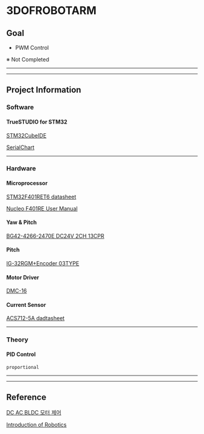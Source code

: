 # 3DOFROBOTARM

## Goal

* PWM Control

※ Not Completed

<hr/>

<hr/>

## Project Information

### Software

#### TrueSTUDIO for STM32

[STM32CubeIDE](https://atollic.com/resources/download/windows/ "STM32CubeIDE")

[SerialChart](http://starlino.com/data/serialchart/SerialChart_v034.zip "SerialChart")

<hr/>

### Hardware

#### Microprocessor
[STM32F401RET6 datasheet](https://kr.mouser.com/datasheet/2/389/dm00102166-1798034.pdf "STM32F401RET6")

[Nucleo F401RE User Manual](https://www.st.com/resource/en/user_manual/dm00105823-stm32-nucleo-64-boards-mb1136-stmicroelectronics.pdf "Nucleo F401RE User Manual")

#### Yaw & Pitch
[BG42-4266-2470E DC24V 2CH 13CPR](https://www.motorbank.kr/goods/goods_view.php?goodsNo=1000009787 "Geared DC Encoder Motor")

#### Pitch
[IG-32RGM+Encoder 03TYPE](http://www.dnjmall.com/shop/goods/goods_view.php?&goodsno=514&category=009001012 "Geared DC Encoder Motor")

#### Motor Driver
[DMC-16](https://www.motorbank.kr/goods/goods_view.php?goodsNo=1000007388 "DMC-16")

#### Current Sensor
[ACS712-5A dadtasheet](https://www.sparkfun.com/datasheets/BreakoutBoards/0712.pdf "ACS712-5A")

<hr/>

### Theory

#### PID Control
<pre><code>proportional </code></pre>

<hr/>

<hr/>

## Reference
[DC AC BLDC 모터 제어](http://www.bogdoo.com/b/shop/item.php?it_id=1503033887 "DC AC BLDC 모터 제어")

[Introduction of Robotics](https://www.pearson.com/us/higher-education/program/Craig-Introduction-to-Robotics-Mechanics-and-Control-4th-Edition/PGM91709.html "Introduction of Robotics" )

